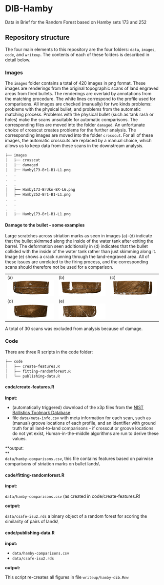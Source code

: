 # DIB-Hamby

Data in Brief for the Random Forest based on Hamby sets 173 and 252

## Repository structure

The four main elements to this repository are the four folders: `data`, `images`, `code`, and `writeup`. The contents of each of these folders is described in detail below.

### Images

The `images` folder contains a total of 420 images in png format. These images are renderings from the original topographic scans of land engraved areas from fired bullets. The renderings are overlaid by annotations from the matching procedure. The white lines correspond to the profile used for comparisons. All images are checked (manually) for two kinds problems: problems with the physical bullet, and problems from the automatic matching process.
Problems with the physical bullet (such as tank rash or holes) make the scans unsuitable for automatic comparisons. The corresponding files are moved into the folder `damaged`. 
An unfortunate choice of crosscut creates problems for the further analysis. The corresponding images are moved into the folder `crosscut`. For all of these images, the automatic crosscuts are replaced by a manual choice, which allows us to keep data from these scans in the downstream analysis. 

    ├── images
    │   ├── crosscut
    │   ├── damaged
    │   ├── Hamby173-Br1-B1-L1.png
    .   .
    .   .
    .   .
    │   ├── Hamby173-BrUkn-BX-L6.png
    │   ├── Hamby252-Br1-B1-L1.png
    .   .
    .   .
    .   .
    │   ├── Hamby173-Br1-B1-L1.png

#### Damage to the bullet - some examples

Large scratches across striation marks as seen in images (a)-(d) indicate that the bullet skimmed along the inside of the water tank after exiting the barrel. The deformation seen additionally in (d) indicates that the bullet collided with the inside of the water tank rather than just skimming along it. Image (e) shows a crack running through the land-engraved area. 
All of these issues are unrelated to the firing process, and the corresponding scans should therefore not be used for a comparison. 

|     |     |     |
|:----|:----|:----|
| (a)<br>![](images/damaged/Hamby252-Br3-B1-L4.png)    |  (b)<br>![](images/damaged/Hamby252-Br1-B1-L6.png)   |  (c)<br>![](images/damaged/Hamby252-BrUkn-BQ-L4.png)     | 
| (d)<br>![](images/damaged/Hamby252-BrUkn-BY-L1.png)   |  (e)<br>![](images/damaged/Hamby173-BrUkn-BE-L6.png)   |

A total of 30 scans was excluded from analysis because of damage.


### Code

There are three R scripts in the code folder:

    ├── code
    │   ├── create-features.R
    │   ├── fitting-randomforest.R
    │   └── publishing-data.R

#### code/create-features.R

**input:**

-   (automatically triggered) download of the x3p files from the [NIST Ballistics Toolmark Database](https://tsapps.nist.gov/NRBTD/Studies/Search)
-   file `data/meta-info.csv` with meta information for each scan, such as (manual) groove locations of each profile, and an identifier with ground truth for all land-to-land comparisons - if crosscut or groove locations do not yet exist, Human-in-the-middle algorithms are run to derive these values.

**output:\
**\
`data/hamby-comparisons.csv`, this file contains features based on pairwise comparisons of striation marks on bullet lands\

#### code/fitting-randomforest.R

**input:**\
\
`data/hamby-comparisons.csv` (as created in code/create-features.R)

**output:**\
\
`data/csafe-isu2.rds` a binary object of a random forest for scoring the similarity of pairs of lands\

#### code/publishing-data.R

**input:**

-   `data/hamby-comparisons.csv`
-   `data/csafe-isu2.rds`

**output:**

This script re-creates all figures in file `writeup/hamby-dib.Rnw`



